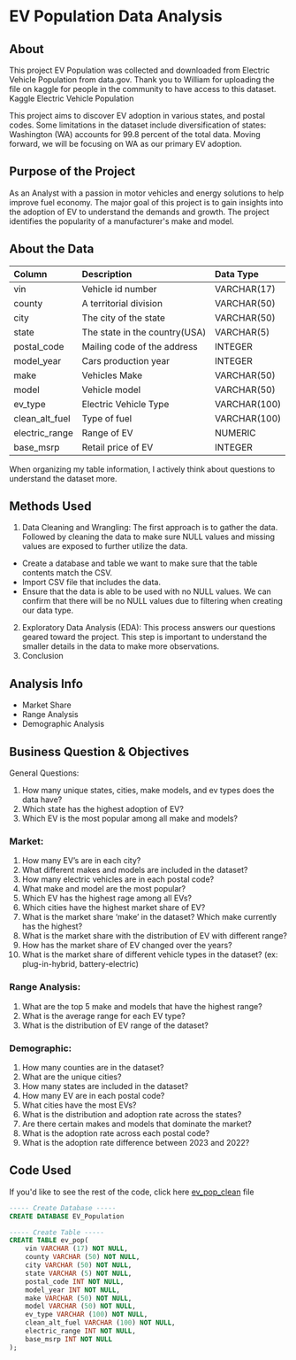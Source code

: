 # EV Population Data Analysis

## About

This project EV Population was collected and downloaded from Electric Vehicle Population from data.gov. Thank you to William for uploading the file on kaggle for people in the community to have access to this dataset. Kaggle Electric Vehicle Population

This project aims to discover EV adoption in various states, and postal codes. Some limitations in the dataset include diversification of states: Washington (WA) accounts for 99.8 percent of the total data. Moving forward, we will be focusing on WA as our primary EV adoption. 

## Purpose of the Project

As an Analyst with a passion in motor vehicles and energy solutions to help improve fuel economy. The major goal of this project is to gain insights into the adoption of EV to understand the demands and growth. The project identifies the popularity of a manufacturer's make and model.

## About the Data

| Column                  | Description                             | Data Type      |
| :---------------------- | :-------------------------------------- | :------------- |
| vin                     | Vehicle id number                       | VARCHAR(17)    |
| county                  | A territorial division                  | VARCHAR(50)    |
| city                    | The city of the state                   | VARCHAR(50)    |
| state                   | The state in the country(USA)           | VARCHAR(5)     |
| postal_code             | Mailing code of the address             | INTEGER        |
| model_year              | Cars production year                    | INTEGER        |
| make                    | Vehicles Make                           | VARCHAR(50)    |
| model                   | Vehicle model                           | VARCHAR(50)    |
| ev_type                 | Electric Vehicle Type                   | VARCHAR(100)   |
| clean_alt_fuel          | Type of fuel                            | VARCHAR(100)   |
| electric_range          | Range of EV                             | NUMERIC        |
| base_msrp               |Retail price of EV                       | INTEGER        |

When organizing my table information, I actively think about questions to understand the dataset more.

## Methods Used
1. Data Cleaning and Wrangling: The first approach is to gather the data. Followed by cleaning the data to make sure NULL
values and missing values are exposed to further utilize the data.
* Create a database and table we want to make sure that the table contents match the CSV.
* Import CSV file that includes the data.
* Ensure that the data is able to be used with no NULL values. We can confirm that there will be no NULL values
due to filtering when creating our data type.
2. Exploratory Data Analysis (EDA): This process answers our questions geared toward the project. This step is important to understand 
the smaller details in the data to make more observations. 
3. Conclusion 

## Analysis Info
* Market Share
* Range Analysis
* Demographic Analysis


## Business Question & Objectives
General Questions:
1. How many unique states, cities, make models, and ev types does the data have?
2. Which state has the highest adoption of EV?
3. Which EV is the most popular among all make and models?

### Market:
1. How many EV’s are in each city?
2. What different makes and models are included in the dataset?
3. How many electric vehicles are in each postal code?
4. What make and model are the most popular?
5. Which EV has the highest rage among all EVs?
6. Which cities have the highest market share of EV?
7. What is the market share ‘make’ in the dataset? Which make currently has the highest?
8. What is the market share with the distribution of EV with different range?
9. How has the market share of EV changed over the years?
10. What is the market share of different vehicle types in the dataset? (ex: plug-in-hybrid, battery-electric)

### Range Analysis:
1. What are the top 5 make and models that have the highest range?
2. What is the average range for each EV type?
3. What is the distribution of EV range of the dataset?

### Demographic:
1. How many counties are in the dataset?
2. What are the unique cities?
3. How many states are included in the dataset?
4. How many EV are in each postal code?
5. What cities have the most EVs?
6. What is the distribution and adoption rate across the states?
7. Are there certain makes and models that dominate the market?
8. What is the adoption rate across each postal code?
9. What is the adoption rate difference between 2023 and 2022?

## Code Used

If you'd like to see the rest of the code, click here [ev_pop_clean](https://github.com/thatcreativecopy/Proj-1-EV_Population/blob/main/ev_pop_final.sql) file

```sql
----- Create Database -----
CREATE DATABASE EV_Population

----- Create Table -----
CREATE TABLE ev_pop(
    vin VARCHAR (17) NOT NULL,
    county VARCHAR (50) NOT NULL,
    city VARCHAR (50) NOT NULL,
    state VARCHAR (5) NOT NULL,
    postal_code INT NOT NULL,
    model_year INT NOT NULL,
    make VARCHAR (50) NOT NULL,
    model VARCHAR (50) NOT NULL,
    ev_type VARCHAR (100) NOT NULL,
    clean_alt_fuel VARCHAR (100) NOT NULL,
    electric_range INT NOT NULL,
    base_msrp INT NOT NULL
);
```
